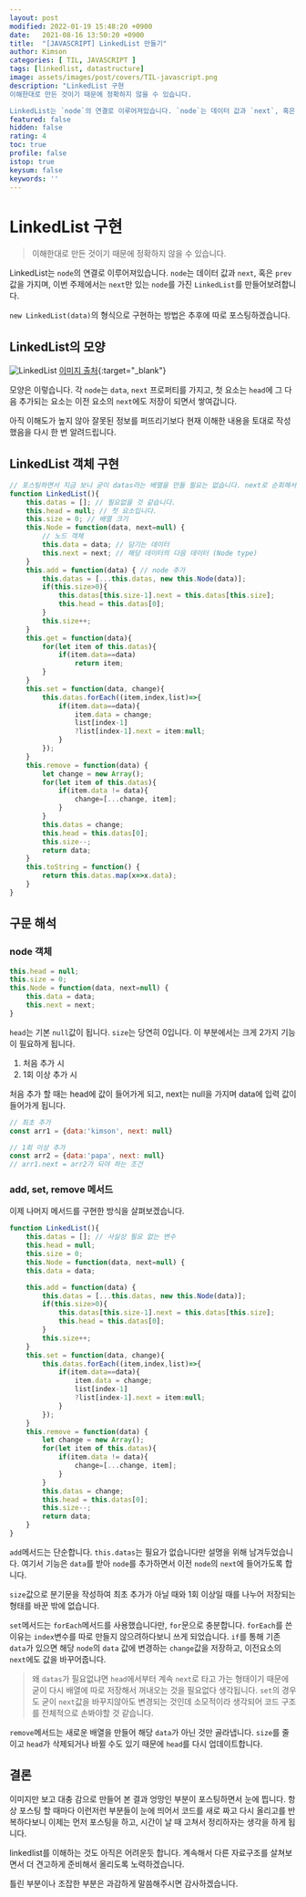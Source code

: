 ```yaml
---
layout: post
modified: 2022-01-19 15:48:20 +0900
date:   2021-08-16 13:50:20 +0900
title:  "[JAVASCRIPT] LinkedList 만들기"
author: Kimson
categories: [ TIL, JAVASCRIPT ]
tags: [linkedlist, datastructure]
image: assets/images/post/covers/TIL-javascript.png
description: "LinkedList 구현
이해한대로 만든 것이기 때문에 정확하지 않을 수 있습니다.

LinkedList는 `node`의 연결로 이루어져있습니다. `node`는 데이터 값과 `next`, 혹은 `prev`값을 가지며, 이번 주제에서는 `next`만 있는 `node`를 가진 `LinkedList`를 만들어보려합니다."
featured: false
hidden: false
rating: 4
toc: true
profile: false
istop: true
keysum: false
keywords: ''
---
```


# LinkedList 구현

> 이해한대로 만든 것이기 때문에 정확하지 않을 수 있습니다.

LinkedList는 `node`의 연결로 이루어져있습니다. `node`는 데이터 값과 `next`, 혹은 `prev`값을 가지며, 이번 주제에서는 `next`만 있는 `node`를 가진 `LinkedList`를 만들어보려합니다.

`new LinkedList(data)`의 형식으로 구현하는 방법은 추후에 따로 포스팅하겠습니다.

## LinkedList의 모양

![LinkedList]({{site.baseurl}}/assets/images/post/datastudy/linkedlist/linkedlist01.png '도식')
[이미지 출처](https://habr.com/en/post/506660/){:target="_blank"}

모양은 이렇습니다. 각 `node`는 `data`, `next` 프로퍼티를 가지고, 첫 요소는 `head`에 그 다음 추가되는 요소는 이전 요소의 `next`에도 저장이 되면서 쌓여갑니다.

아직 이해도가 높지 않아 잘못된 정보를 퍼뜨리기보다 현재 이해한 내용을 토대로 작성했음을 다시 한 번 알려드립니다.

## LinkedList 객체 구현

```javascript
// 포스팅하면서 지금 보니 굳이 datas라는 배열을 만들 필요는 없습니다. next로 순회해서 전체 출력 가능한 점 알려드립니다.
function LinkedList(){
    this.datas = []; // 필요없을 것 같습니다.
    this.head = null; // 첫 요소입니다.
    this.size = 0; // 배열 크기
    this.Node = function(data, next=null) {
        // 노드 객체
        this.data = data; // 담기는 데이터
        this.next = next; // 해당 데이터의 다음 데이터 (Node type)
    }
    this.add = function(data) { // node 추가
        this.datas = [...this.datas, new this.Node(data)];
        if(this.size>0){
            this.datas[this.size-1].next = this.datas[this.size];
            this.head = this.datas[0];
        }
        this.size++;
    }
    this.get = function(data){
        for(let item of this.datas){
            if(item.data==data)
                return item;
        }
    }
    this.set = function(data, change){
        this.datas.forEach((item,index,list)=>{
            if(item.data==data){
                item.data = change;
                list[index-1]
                ?list[index-1].next = item:null;
            }
        });
    }
    this.remove = function(data) {
        let change = new Array();
        for(let item of this.datas){
            if(item.data != data){
                change=[...change, item];
            }
        }
        this.datas = change;
        this.head = this.datas[0];
        this.size--;
        return data;
    }
    this.toString = function() {
        return this.datas.map(x=>x.data);
    }
}
```

## 구문 해석

### node 객체

```javascript
this.head = null;
this.size = 0;
this.Node = function(data, next=null) {
    this.data = data;
    this.next = next;
}
```

`head`는 기본 `null`값이 됩니다. `size`는 당연히 0입니다. 이 부분에서는 크게 2가지 기능이 필요하게 됩니다.

1. 처음 추가 시
2. 1회 이상 추가 시

처음 추가 할 때는 head에 값이 들어가게 되고, next는 null을 가지며 data에 입력 값이 들어가게 됩니다.

```javascript
// 최초 추가
const arr1 = {data:'kimson', next: null}

// 1회 이상 추가
const arr2 = {data:'papa', next: null}
// arr1.next = arr2가 되야 하는 조건
```

### add, set, remove 메서드

이제 나머지 메서드를 구현한 방식을 살펴보겠습니다.

```javascript
function LinkedList(){
    this.datas = []; // 사실상 필요 없는 변수
    this.head = null;
    this.size = 0;
    this.Node = function(data, next=null) {
    this.data = data;

    this.add = function(data) {
        this.datas = [...this.datas, new this.Node(data)];
        if(this.size>0){
            this.datas[this.size-1].next = this.datas[this.size];
            this.head = this.datas[0];
        }
        this.size++;
    }
    this.set = function(data, change){
        this.datas.forEach((item,index,list)=>{
            if(item.data==data){
                item.data = change;
                list[index-1]
                ?list[index-1].next = item:null;
            }
        });
    }
    this.remove = function(data) {
        let change = new Array();
        for(let item of this.datas){
            if(item.data != data){
                change=[...change, item];
            }
        }
        this.datas = change;
        this.head = this.datas[0];
        this.size--;
        return data;
    }
}
```

`add`메서드는 단순합니다. `this.datas`는 필요가 없습니다만 설명을 위해 남겨두었습니다. 여기서 기능은 `data`를 받아 `node`를 추가하면서 이전 `node`의 `next`에 들어가도록 합니다.

`size`값으로 분기문을 작성하여 최초 추가가 아닐 때와 1회 이상일 때를 나누어 저장되는 형태를 바꾼 밖에 없습니다.

`set`메서드는 `forEach`메서드를 사용했습니다만, `for`문으로 충분합니다. `forEach`를 쓴 이유는 `index`변수를 따로 만들지 않으려하다보니 쓰게 되었습니다. `if`를 통해 기존 `data`가 있으면 해당 `node`의 `data` 값에 변경하는 `change`값을 저장하고, 이전요소의 `next`에도 값을 바꾸어줍니다.

> 왜 `datas`가 필요없냐면 `head`에서부터 계속 `next`로 타고 가는 형태이기 때문에 굳이 다시 배열에 따로 저장해서 꺼내오는 것을 필요없다 생각됩니다. `set`의 경우도 굳이 `next`값을 바꾸지않아도 변경되는 것인데 소모적이라 생각되어 코드 구조를 전체적으로 손봐야할 것 같습니다.

`remove`메서드는 새로운 배열을 만들어 해당 `data`가 아닌 것만 골라냅니다. `size`를 줄이고 `head`가 삭제되거나 바뀔 수도 있기 때문에 `head`를 다시 업데이트합니다.

## 결론

이미지만 보고 대충 감으로 만들어 본 결과 엉망인 부분이 포스팅하면서 눈에 띕니다. 항상 포스팅 할 때마다 이런저런 부분들이 눈에 띄어서 코드를 새로 짜고 다시 올리고를 반복하다보니 이제는 먼저 포스팅을 하고, 시간이 날 때 고쳐서 정리하자는 생각을 하게 됩니다.

linkedlist를 이해하는 것도 아직은 어려운듯 합니다. 계속해서 다른 자료구조를 살쳐보면서 더 견고하게 준비해서 올리도록 노력하겠습니다.

틀린 부분이나 조잡한 부분은 과감하게 말씀해주시면 감사하겠습니다.